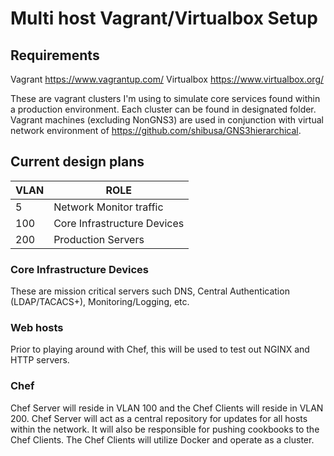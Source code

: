 # Multi host Vagrant/Virtualbox Setup

## Requirements
Vagrant https://www.vagrantup.com/
Virtualbox https://www.virtualbox.org/

These are vagrant clusters I'm using to simulate core services found within a production environment. Each cluster can be found in designated folder.  Vagrant machines (excluding NonGNS3) are used in conjunction with virtual network environment of https://github.com/shibusa/GNS3hierarchical.

## Current design plans
VLAN | ROLE
--- | ---
5 | Network Monitor traffic
100 | Core Infrastructure Devices
200 | Production Servers

### Core Infrastructure Devices
These are mission critical servers such DNS, Central Authentication (LDAP/TACACS+), Monitoring/Logging, etc.

### Web hosts
Prior to playing around with Chef, this will be used to test out NGINX and HTTP servers.

### Chef
Chef Server will reside in VLAN 100 and the Chef Clients will reside in VLAN 200.  Chef Server will act as a central repository for updates for all hosts within the network.  It will also be responsible for pushing cookbooks to the Chef Clients.  The Chef Clients will utilize Docker and operate as a cluster.
